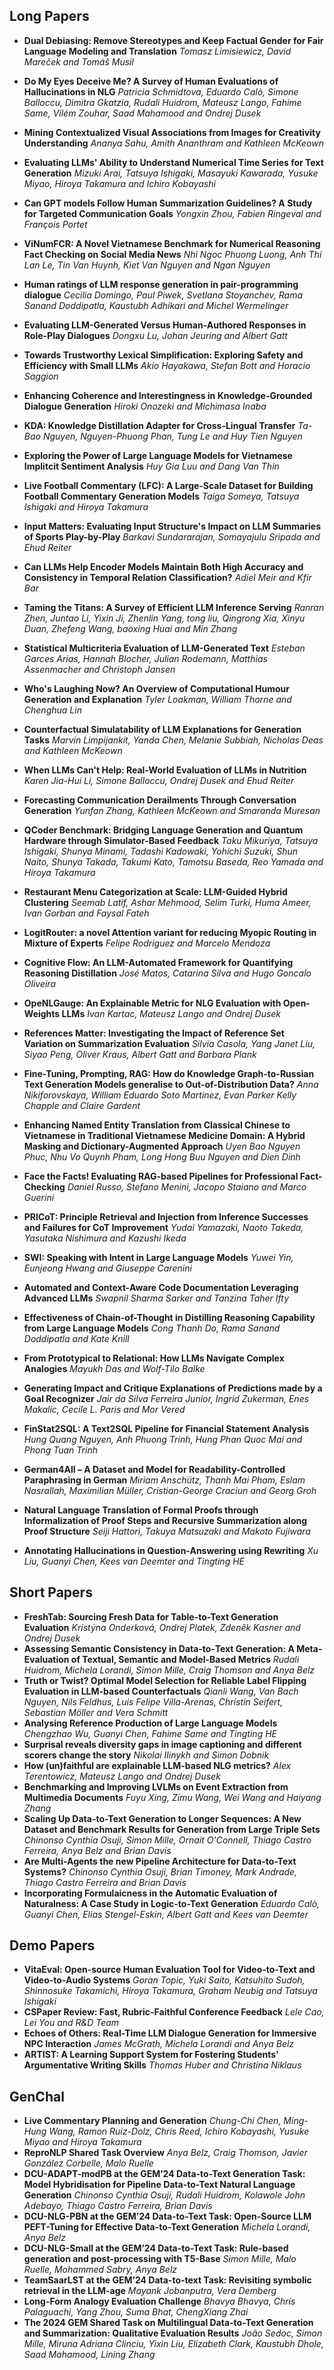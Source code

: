 ## Long Papers

- **Dual Debiasing: Remove Stereotypes and Keep Factual Gender for Fair Language Modeling and Translation**
*Tomasz Limisiewicz, David Mareček and Tomáš Musil*
- **Do My Eyes Deceive Me? A Survey of Human Evaluations of Hallucinations in NLG**
*Patricia Schmidtova, Eduardo Calò, Simone Balloccu, Dimitra Gkatzia, Rudali Huidrom, Mateusz Lango, Fahime Same, Vilém Zouhar, Saad Mahamood and Ondrej Dusek*
- **Mining Contextualized Visual Associations from Images for Creativity Understanding**
*Ananya Sahu, Amith Ananthram and Kathleen McKeown*
- **Evaluating LLMs' Ability to Understand Numerical Time Series for Text Generation**
*Mizuki Arai, Tatsuya Ishigaki, Masayuki Kawarada, Yusuke Miyao, Hiroya Takamura and Ichiro Kobayashi* 
- **Can GPT models Follow Human Summarization Guidelines? A Study for Targeted Communication Goals**
*Yongxin Zhou, Fabien Ringeval and François Portet* 
- **ViNumFCR: A Novel Vietnamese Benchmark for Numerical Reasoning Fact Checking on Social Media News**
*Nhi Ngoc Phuong Luong, Anh Thi Lan Le, Tin Van Huynh, Kiet Van Nguyen and Ngan Nguyen*
- **Human ratings of LLM response generation in pair-programming dialogue**
*Cecilia Domingo, Paul Piwek, Svetlana Stoyanchev, Rama Sanand Doddipatla, Kaustubh Adhikari and Michel Wermelinger* 
- **Evaluating LLM-Generated Versus Human-Authored Responses in Role-Play Dialogues**
*Dongxu Lu, Johan Jeuring and Albert Gatt* 
- **Towards Trustworthy Lexical Simplification: Exploring Safety and Efficiency with Small LLMs**
*Akio Hayakawa, Stefan Bott and Horacio Saggion* 
- **Enhancing Coherence and Interestingness in Knowledge-Grounded Dialogue Generation**
*Hiroki Onozeki and Michimasa Inaba* 
- **KDA: Knowledge Distillation Adapter for Cross-Lingual Transfer**
*Ta-Bao Nguyen, Nguyen-Phuong Phan, Tung Le and Huy Tien Nguyen*
- **Exploring the Power of Large Language Models for Vietnamese Implitcit Sentiment Analysis**
*Huy Gia Luu and Dang Van Thin*
- **Live Football Commentary (LFC): A Large‑Scale Dataset for Building Football Commentary Generation Models**
*Taiga Someya, Tatsuya Ishigaki and Hiroya Takamura* 
- **Input Matters: Evaluating Input Structure's Impact on LLM Summaries of Sports Play-by-Play**
*Barkavi Sundararajan, Somayajulu Sripada and Ehud Reiter* 
- **Can LLMs Help Encoder Models Maintain Both High Accuracy and Consistency in Temporal Relation Classification?**
*Adiel Meir and Kfir Bar*
- **Taming the Titans: A Survey of Efficient LLM Inference Serving**
*Ranran Zhen, Juntao Li, Yixin Ji, Zhenlin Yang, tong liu, Qingrong Xia, Xinyu Duan, Zhefeng Wang, baoxing Huai and Min Zhang* 
- **Statistical Multicriteria Evaluation of LLM-Generated Text**
*Esteban Garces Arias, Hannah Blocher, Julian Rodemann, Matthias Assenmacher and Christoph Jansen* 
- **Who's Laughing Now? An Overview of Computational Humour Generation and Explanation**
*Tyler Loakman, William Thorne and Chenghua Lin* 
- **Counterfactual Simulatability of LLM Explanations for Generation Tasks**
*Marvin Limpijankit, Yanda Chen, Melanie Subbiah, Nicholas Deas and Kathleen McKeown* 
- **When LLMs Can't Help: Real-World Evaluation of LLMs in Nutrition**
*Karen Jia-Hui Li, Simone Balloccu, Ondrej Dusek and Ehud Reiter* 
- **Forecasting Communication Derailments Through Conversation Generation**
*Yunfan Zhang, Kathleen McKeown and Smaranda Muresan* 
- **QCoder Benchmark: Bridging Language Generation and Quantum Hardware through Simulator-Based Feedback**
*Taku Mikuriya, Tatsuya Ishigaki, Shunya Minami, Tadashi Kadowaki, Yohichi Suzuki, Shun Naito, Shunya Takada, Takumi Kato, Tamotsu Baseda, Reo Yamada and Hiroya Takamura* 
    
- **Restaurant Menu Categorization at Scale: LLM-Guided Hybrid Clustering**
*Seemab Latif, Ashar Mehmood, Selim Turki, Huma Ameer, Ivan Gorban and Faysal Fateh*
- **LogitRouter: a novel Attention variant for reducing Myopic Routing in Mixture of Experts**
*Felipe Rodriguez and Marcelo Mendoza*
- **Cognitive Flow: An LLM-Automated Framework for Quantifying Reasoning Distillation**
*José Matos, Catarina Silva and Hugo Goncalo Oliveira* 
- **OpeNLGauge: An Explainable Metric for NLG Evaluation with Open-Weights LLMs**
*Ivan Kartac, Mateusz Lango and Ondrej Dusek* 
- **References Matter: Investigating the Impact of Reference Set Variation on Summarization Evaluation**
*Silvia Casola, Yang Janet Liu, Siyao Peng, Oliver Kraus, Albert Gatt and Barbara Plank* 
- **Fine-Tuning, Prompting, RAG: How do Knowledge Graph-to-Russian Text Generation Models generalise to Out-of-Distribution Data?**
*Anna Nikiforovskaya, William Eduardo Soto Martinez, Evan Parker Kelly Chapple and Claire Gardent*
- **Enhancing Named Entity Translation from Classical Chinese to Vietnamese in Traditional Vietnamese Medicine Domain: A Hybrid Masking and Dictionary-Augmented Approach**
*Uyen Bao Nguyen Phuc, Nhu Vo Quynh Pham, Long Hong Buu Nguyen and Dien Dinh* 
- **Face the Facts! Evaluating RAG-based Pipelines for Professional Fact-Checking**
*Daniel Russo, Stefano Menini, Jacopo Staiano and Marco Guerini*
- **PRICoT: Principle Retrieval and Injection from Inference Successes and Failures for CoT Improvement**
*Yudai Yamazaki, Naoto Takeda, Yasutaka Nishimura and Kazushi Ikeda* 
- **SWI: Speaking with Intent in Large Language Models**
*Yuwei Yin, Eunjeong Hwang and Giuseppe Carenini* 
- **Automated and Context-Aware Code Documentation Leveraging Advanced LLMs**
*Swapnil Sharma Sarker and Tanzina Taher Ifty* 
- **Effectiveness of Chain-of-Thought in Distilling Reasoning Capability from Large Language Models**
*Cong Thanh Do, Rama Sanand Doddipatla and Kate Knill* 
- **From Prototypical to Relational: How LLMs Navigate Complex Analogies**
*Mayukh Das and Wolf-Tilo Balke* 
- **Generating Impact and Critique Explanations of Predictions made by a Goal Recognizer**
*Jair da Silva Ferreira Junior, Ingrid Zukerman, Enes Makalic, Cecile L. Paris and Mor Vered*
- **FinStat2SQL: A Text2SQL Pipeline for Financial Statement Analysis**
*Hung Quang Nguyen, Anh Phuong Trinh, Hung Phan Quoc Mai and Phong Tuan Trinh* 
- **German4All – A Dataset and Model for Readability-Controlled Paraphrasing in German**
*Miriam Anschütz, Thanh Mai Pham, Eslam Nasrallah, Maximilian Müller, Cristian-George Craciun and Georg Groh* 
- **Natural Language Translation of Formal Proofs through Informalization of Proof Steps and Recursive Summarization along Proof Structure**
*Seiji Hattori, Takuya Matsuzaki and Makoto Fujiwara* 
- **Annotating Hallucinations in Question-Answering using Rewriting**
*Xu Liu, Guanyi Chen, Kees van Deemter and Tingting HE* 

## Short Papers

- **FreshTab: Sourcing Fresh Data for Table-to-Text Generation Evaluation**
*Kristýna Onderková, Ondrej Platek, Zdeněk Kasner and Ondrej Dusek* 
- **Assessing Semantic Consistency in Data‑to‑Text Generation: A Meta-Evaluation of Textual, Semantic and Model-Based Metrics**
*Rudali Huidrom, Michela Lorandi, Simon Mille, Craig Thomson and Anya Belz* 
- **Truth or Twist? Optimal Model Selection for Reliable Label Flipping Evaluation in LLM-based Counterfactuals**
*Qianli Wang, Van Bach Nguyen, Nils Feldhus, Luis Felipe Villa-Arenas, Christin Seifert, Sebastian Möller and Vera Schmitt*
- **Analysing Reference Production of Large Language Models**
*Chengzhao Wu, Guanyi Chen, Fahime Same and Tingting HE* 
- **Surprisal reveals diversity gaps in image captioning and different scorers change the story**
*Nikolai Ilinykh and Simon Dobnik* 
- **How (un)faithful are explainable LLM-based NLG metrics?**
*Alex Terentowicz, Mateusz Lango and Ondrej Dusek* 
- **Benchmarking and Improving LVLMs on Event Extraction from Multimedia Documents**
*Fuyu Xing, Zimu Wang, Wei Wang and Haiyang Zhang* 
- **Scaling Up Data-to-Text Generation to Longer Sequences: A New Dataset and Benchmark Results for Generation from Large Triple Sets**
*Chinonso Cynthia Osuji, Simon Mille, Ornait O'Connell, Thiago Castro Ferreira, Anya Belz and Brian Davis* 
- **Are Multi-Agents the new Pipeline Architecture for Data-to-Text Systems?**
*Chinonso Cynthia Osuji, Brian Timoney, Mark Andrade, Thiago Castro Ferreira and Brian Davis*
- **Incorporating Formulaicness in the Automatic Evaluation of Naturalness: A Case Study in Logic-to-Text Generation**
*Eduardo Calò, Guanyi Chen, Elias Stengel-Eskin, Albert Gatt and Kees van Deemter* 

## Demo Papers

- **VitaEval: Open-source Human Evaluation Tool for Video-to-Text and Video-to-Audio Systems**
*Goran Topic, Yuki Saito, Katsuhito Sudoh, Shinnosuke Takamichi, Hiroya Takamura, Graham Neubig and Tatsuya Ishigaki* 
- **CSPaper Review: Fast, Rubric-Faithful Conference Feedback**
*Lele Cao, Lei You and R&D Team*
- **Echoes of Others: Real-Time LLM Dialogue Generation for Immersive NPC Interaction**
*James McGrath, Michela Lorandi and Anya Belz* 
- **ARTIST: A Learning Support System for Fostering Students' Argumentative Writing Skills**
*Thomas Huber and Christina Niklaus* 
    
## GenChal

- **Live Commentary Planning and Generation**
*Chung-Chi Chen, Ming-Hung Wang, Ramon Ruiz-Dolz, Chris Reed, Ichiro Kobayashi, Yusuke Miyao and Hiroya Takamura*
- **ReproNLP Shared Task Overview**
*Anya Belz, Craig Thomson, Javier González Corbelle, Malo Ruelle*
- **DCU-ADAPT-modPB at the GEM’24 Data-to-Text Generation Task: Model Hybridisation for Pipeline Data-to-Text Natural Language Generation**
*Chinonso Cynthia Osuji, Rudali Huidrom, Kolawole John Adebayo, Thiago Castro Ferreira, Brian Davis*
- **DCU-NLG-PBN at the GEM’24 Data-to-Text Task: Open-Source LLM PEFT-Tuning for Effective Data-to-Text Generation**
*Michela Lorandi, Anya Belz*
- **DCU-NLG-Small at the GEM’24 Data-to-Text Task: Rule-based generation and post-processing with T5-Base**
*Simon Mille, Malo Ruelle, Mohammed Sabry, Anya Belz*
- **TeamSaarLST at the GEM’24 Data-to-text Task: Revisiting symbolic retrieval in the LLM-age**
*Mayank Jobanputra, Vera Demberg*
- **Long-Form Analogy Evaluation Challenge**
*Bhavya Bhavya, Chris Palaguachi, Yang Zhou, Suma Bhat, ChengXiang Zhai*
- **The 2024 GEM Shared Task on Multilingual Data-to-Text Generation and Summarization: Qualitative Evaluation Results**
*João Sedoc, Simon Mille, Miruna Adriana Clinciu, Yixin Liu, Elizabeth Clark, Kaustubh Dhole, Saad Mahamood, Lining Zhang*
<style>
.markdown li {
    margin-bottom: 1rem;
}
</style>
